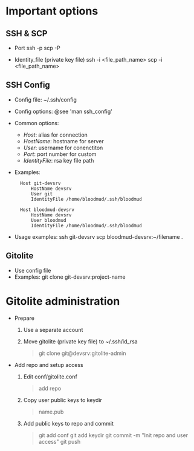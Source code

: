 # Important options

## SSH & SCP

* Port
		ssh -p
		scp -P

* Identity_file (private key file)
		ssh -i <file_path_name>
		scp -i <file_path_name>

## SSH Config

* Config file: ~/.ssh/config
* Config options: @see 'man ssh_config'
* Common options:
	* *Host*: alias for connection
	* *HostName*: hostname for server
	* *User*: username for conenctiton
	* *Port*: port number for custom
	* *IdentityFile*: rsa key file path
* Examples:

		Host git-devsrv
			HostName devsrv
			User git
			IdentityFile /home/bloodmud/.ssh/bloodmud
		
		Host bloodmud-devsrv
			HostName devsrv
			User bloodmud
			IdentityFile /home/bloodmud/.ssh/bloodmud

* Usage examples:
		ssh git-devsrv
		scp bloodmud-devsrv:~/filename .

## Gitolite

* Use config file
* Examples:
		git clone git-devsrv:project-name

# Gitolite administration

* Prepare
	1. Use a separate account
	2. Move gitolite (private key file) to ~/.ssh/id_rsa

		> git clone git@devsrv:gitolite-admin
	
* Add repo and setup access
	1. Edit conf/gitolite.conf

		> add repo

	2. Copy user public keys to keydir

		> name.pub

	3. Add public keys to repo and commit

		> git add conf
		> git add keydir
		> git commit -m "Init repo and user access"
		> git push
